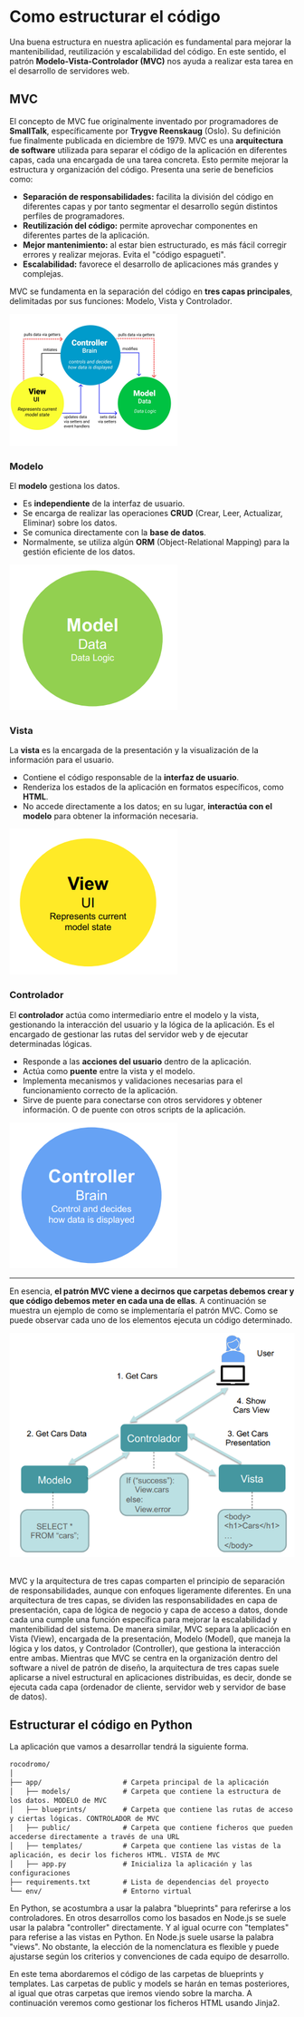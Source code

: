 # Como estructurar el código

Una buena estructura en nuestra aplicación es fundamental para mejorar la mantenibilidad, reutilización y escalabilidad del código. En este sentido, el patrón **Modelo-Vista-Controlador (MVC)** nos ayuda a realizar esta tarea en el desarrollo de servidores web.

## MVC


El concepto de MVC fue originalmente inventado por programadores de **SmallTalk**, específicamente por **Trygve Reenskaug** (Oslo). Su definición fue finalmente publicada en diciembre de 1979.
MVC es una **arquitectura de software** utilizada para separar el código de la aplicación en diferentes capas, cada una encargada de una tarea concreta. Esto permite mejorar la estructura y organización del código. Presenta una serie de beneficios como:

- **Separación de responsabilidades:** facilita la división del código en diferentes capas y por tanto segmentar el desarrollo según distintos perfiles de programadores.
- **Reutilización del código:** permite aprovechar componentes en diferentes partes de la aplicación.
- **Mejor mantenimiento:** al estar bien estructurado, es más fácil corregir errores y realizar mejoras. Evita el "código espagueti".
- **Escalabilidad:** favorece el desarrollo de aplicaciones más grandes y complejas.

MVC se fundamenta en la separación del código en **tres capas principales**, delimitadas por sus funciones: Modelo, Vista y Controlador.

<div class="img-center">
    <img src="../img/tema2/mvc.png" alt="Modelo Vista Controlador" />
</div>

### Modelo
El **modelo** gestiona los datos.

- Es **independiente** de la interfaz de usuario.
- Se encarga de realizar las operaciones **CRUD** (Crear, Leer, Actualizar, Eliminar) sobre los datos.
- Se comunica directamente con la **base de datos**.
- Normalmente, se utiliza algún **ORM** (Object-Relational Mapping) para la gestión eficiente de los datos.

<div class="img-center">
    <img src="../img/tema2/modelo.png" alt="Modelo" />
</div>


### Vista
La **vista** es la encargada de la presentación y la visualización de la información para el usuario.

- Contiene el código responsable de la **interfaz de usuario**.
- Renderiza los estados de la aplicación en formatos específicos, como **HTML**.
- No accede directamente a los datos; en su lugar, **interactúa con el modelo** para obtener la información necesaria.

<div class="img-center">
    <img src="../img/tema2/vista.png" alt="Vista" />
</div>

### Controlador
El **controlador** actúa como intermediario entre el modelo y la vista, gestionando la interacción del usuario y la lógica de la aplicación. Es el encargado de gestionar las rutas del servidor web y de ejecutar determinadas lógicas.

- Responde a las **acciones del usuario** dentro de la aplicación.
- Actúa como **puente** entre la vista y el modelo.
- Implementa mecanismos y validaciones necesarias para el funcionamiento correcto de la aplicación.
- Sirve de puente para conectarse con otros servidores y obtener información. O de puente con otros scripts de la aplicación.


<div class="img-center">
    <img src="../img/tema2/controlador.png" alt="Controlador" />
</div>

---

En esencia, **el patrón MVC viene a decirnos que carpetas debemos crear y que código debemos meter en cada una de ellas**. A continuación se muestra un ejemplo de como se implementaría el patrón MVC. Como se puede observar cada uno de los elementos ejecuta un código determinado.

<div class="img-center">
    <img src="../img/tema2/mvc-code.png" alt="Ejemplo de MVC con codigo" />
</div>

<br>

MVC y la arquitectura de tres capas comparten el principio de separación de responsabilidades, aunque con enfoques ligeramente diferentes. En una arquitectura de tres capas, se dividen las responsabilidades en capa de presentación, capa de lógica de negocio y capa de acceso a datos, donde cada una cumple una función específica para mejorar la escalabilidad y mantenibilidad del sistema. De manera similar, MVC separa la aplicación en Vista (View), encargada de la presentación, Modelo (Model), que maneja la lógica y los datos, y Controlador (Controller), que gestiona la interacción entre ambas. Mientras que MVC se centra en la organización dentro del software a nivel de patrón de diseño, la arquitectura de tres capas suele aplicarse a nivel estructural en aplicaciones distribuidas, es decir, donde se ejecuta cada capa (ordenador de cliente, servidor web y servidor de base de datos).

## Estructurar el código en Python

La aplicación que vamos a desarrollar tendrá la siguiente forma.

```plaintext
rocodromo/
│
├── app/                    # Carpeta principal de la aplicación
│   ├── models/             # Carpeta que contiene la estructura de los datos. MODELO de MVC
│   ├── blueprints/         # Carpeta que contiene las rutas de acceso y ciertas lógicas. CONTROLADOR de MVC
│   ├── public/             # Carpeta que contiene ficheros que pueden accederse directamente a través de una URL
│   ├── templates/          # Carpeta que contiene las vistas de la aplicación, es decir los ficheros HTML. VISTA de MVC
│   ├── app.py              # Inicializa la aplicación y las configuraciones
├── requirements.txt        # Lista de dependencias del proyecto
└── env/                    # Entorno virtual
```

En Python, se acostumbra a usar la palabra "blueprints" para referirse a los controladores. En otros desarrollos como los basados en Node.js se suele usar la palabra "controller" directamente. Y al igual ocurre con "templates" para referise a las vistas en Python. En Node.js suele usarse la palabra "views". No obstante, la elección de la nomenclatura es flexible y puede ajustarse según los criterios y convenciones de cada equipo de desarrollo.

En este tema abordaremos el código de las carpetas de blueprints y templates. Las carpetas de public y models se harán en temas posteriores, al igual que otras carpetas que iremos viendo sobre la marcha. A continuación veremos como gestionar los ficheros HTML usando Jinja2. 